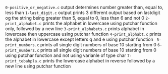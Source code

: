 `0-positive_or_negative.c` output determines number greater than, equal to, less than 
`1-last_digit.c` output prints 3 different output based on lastdigit og the string being greater than 5, equal to 0, less than 6 and not 0
`2-print_alphabet.c` prints the alphabet in lowercase using putchar function only, followed by a new line
`3-print_alphabets.c` prints alphabet in lowercase then uppercase using putchar function
`4-print_alphabt.c` prints the alphabet in lowercase except letters q and e using putchar function
` 5-print_numbers.c` prints all single digit numbers of base 10 starting from 0
`6-print_numberz.c` prints all single digit numbers of base 10 starting from 0 using putchar function and not using varianle of type char
`7-print_tebahpla.c` prints the lowercase alphabet in reverse followed by a new line using putchar function